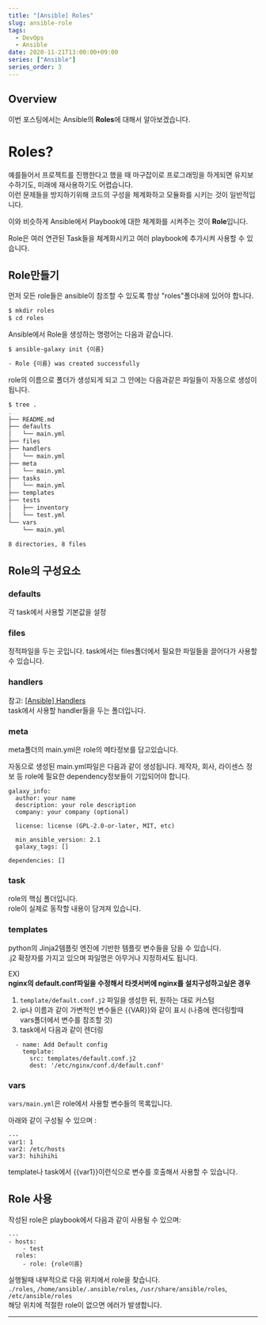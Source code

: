 ```yaml
---
title: "[Ansible] Roles"
slug: ansible-role
tags:
  - DevOps
  - Ansible
date: 2020-11-21T13:00:00+09:00
series: ["Ansible"]
series_order: 3
---
```


## Overview
이번 포스팅에서는 Ansible의 **Roles**에 대해서 알아보겠습니다.  

# Roles?
예를들어서 프로젝트를 진행한다고 했을 때 마구잡이로 프로그래밍을 하게되면 유지보수하기도, 미래에 재사용하기도 어렵습니다.  
이런 문제들을 방지하기위해 코드의 구성을 체계화하고 모듈화를 시키는 것이 일반적입니다.   

이와 비슷하게 Ansible에서 Playbook에 대한 체계화를 시켜주는 것이 **Role**입니다.

Role은 여러 연관된 Task들을 체계화시키고 여러 playbook에 추가시켜 사용할 수 있습니다.  

## Role만들기
먼저 모든 role들은 ansible이 참조할 수 있도록 항상 "roles"폴더내에 있어야 합니다.  
~~~sh
$ mkdir roles
$ cd roles
~~~

Ansible에서 Role을 생성하는 명령어는 다음과 같습니다.  
~~~sh
$ ansible-galaxy init {이름}

- Role {이름} was created successfully
~~~

role의 이름으로 폴더가 생성되게 되고 그 안에는 다음과같은 파일들이 자동으로 생성이 됩니다.  
~~~sh
$ tree .
.
├── README.md
├── defaults
│   └── main.yml
├── files
├── handlers
│   └── main.yml
├── meta
│   └── main.yml
├── tasks
│   └── main.yml
├── templates
├── tests
│   ├── inventory
│   └── test.yml
└── vars
    └── main.yml

8 directories, 8 files
~~~
## Role의 구성요소

### defaults
각 task에서 사용할 기본값을 설정

### files
정적파일을 두는 곳입니다. task에서는 files폴더에서 필요한 파일들을 끌어다가 사용할 수 있습니다.  

### handlers
참고: [[Ansible] Handlers](https://gruuuuu.github.io/automation/ansible-handler/#)  
task에서 사용할 handler들을 두는 폴더입니다.  

### meta
meta폴더의 main.yml은 role의 메타정보를 담고있습니다.  

자동으로 생성된 main.yml파일은 다음과 같이 생성됩니다. 제작자, 회사, 라이센스 정보 등 role에 필요한 dependency정보들이 기입되어야 합니다.  
~~~
galaxy_info:
  author: your name
  description: your role description
  company: your company (optional)

  license: license (GPL-2.0-or-later, MIT, etc)

  min_ansible_version: 2.1
  galaxy_tags: []

dependencies: []
~~~

### task
role의 핵심 폴더입니다.  
role이 실제로 동작할 내용이 담겨져 있습니다.  

### templates
python의 Jinja2템플릿 엔진에 기반한 템플릿 변수들을 담을 수 있습니다.  
.j2 확장자를 가지고 있으며 파일명은 아무거나 지정하셔도 됩니다.  

EX)  
**nginx의 default.conf파일을 수정해서 타겟서버에 nginx를 설치구성하고싶은 경우**  

1. `template/default.conf.j2` 파일을 생성한 뒤, 원하는 대로 커스텀  
2. ip나 이름과 같이 가변적인 변수들은 {{VAR}}와 같이 표시 (나중에 렌더링할때 vars폴더에서 변수를 참조할 것)
3. task에서 다음과 같이 렌더링
~~~
  - name: Add Default config
    template:
      src: templates/default.conf.j2
      dest: '/etc/nginx/conf.d/default.conf'
~~~

### vars
`vars/main.yml`은 role에서 사용할 변수들의 목록입니다.  

아래와 같이 구성될 수 있으며 :  
~~~
---
var1: 1
var2: /etc/hosts
var3: hihihihi
~~~

template나 task에서 {{var1}}이런식으로 변수를 호출해서 사용할 수 있습니다.  


## Role 사용
작성된 role은 playbook에서 다음과 같이 사용될 수 있으며:    
~~~
---
- hosts:
    - test
  roles:
    - role: {role이름}
~~~

실행될때 내부적으로 다음 위치에서 role을 찾습니다.  
`./roles`, `/home/ansible/.ansible/roles`, `/usr/share/ansible/roles`, `/etc/ansible/roles`   
해당 위치에 적절한 role이 없으면 에러가 발생합니다.   

----
